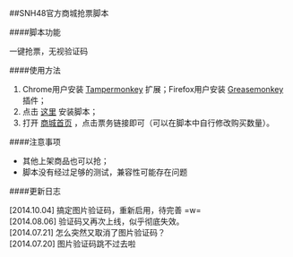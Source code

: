 ##SNH48官方商城抢票脚本

####脚本功能

一键抢票，无视验证码

####使用方法

1. Chrome用户安装 [Tampermonkey](https://chrome.google.com/webstore/detail/tampermonkey/dhdgffkkebhmkfjojejmpbldmpobfkfo?hl=zh-cn) 扩展；Firefox用户安装 [Greasemonkey](https://addons.mozilla.org/zh-cn/firefox/addon/greasemonkey) 插件；
2. 点击 [这里](https://github.com/saintwinkle/snh48-get-ticket/raw/master/snh48-get-ticket.user.js) 安装脚本；
3. 打开 [商城首页](http://shop.snh48.com) ，点击票务链接即可（可以在脚本中自行修改购买数量）。

####注意事项

- 其他上架商品也可以抢；
- 脚本没有经过足够的测试，兼容性可能存在问题

####更新日志

[2014.10.04] 搞定图片验证码，重新启用，待完善 =w=  
[2014.08.06] 验证码又再次上线，似乎彻底失效。  
[2014.07.21] 怎么突然又取消了图片验证码？  
[2014.07.20] 图片验证码跳不过去啦